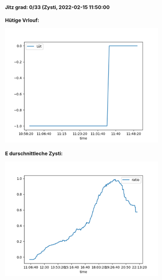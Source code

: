 ### Jitz grad: 0/33 (Zysti, 2022-02-15 11:50:00

### Hütige Vrlouf:
![Graph](Today.png)

### E durschnittleche Zysti:
![Graph](Zysti.png)